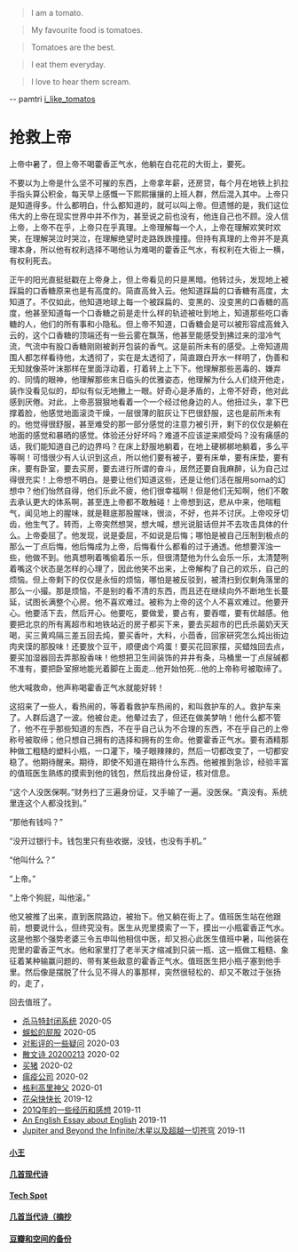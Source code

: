 
>I am a tomato.

>My favourite food is tomatoes.

>Tomatoes are the best.

>I eat them everyday.

>I love to hear them scream.

-- pamtri [i_like_tomatos](https://www.youtube.com/watch?v=ZkHlU-rC-Kg)

# 抢救上帝

上帝中暑了，但上帝不喝藿香正气水，他躺在白花花的大街上，要死。

不要以为上帝是什么坚不可摧的东西，上帝拿年薪，还房贷，每个月在地铁上扒拉手指头算公积金，每天早上感慨一下熙熙攘攘的上班人群，然后混入其中。上帝只是知道得多。什么都明白，什么都知道的，就可以叫上帝。但遗憾的是，我们这位伟大的上帝在现实世界中并不作为，甚至说之前也没有，他连自己也不顾。没人信上帝，上帝不在乎，上帝只在乎真理。上帝理解每一个人，上帝在理解欢笑时欢笑，在理解哭泣时哭泣，在理解绝望时走路跌跌撞撞。但持有真理的上帝并不是真理本身，所以他有权利选择不喝他认为难喝的藿香正气水，有权利在大街上一横，有权利死去。

正午的阳光直挺挺戳在上帝身上，但上帝看见的只是黑暗。他转过头，发现地上被踩扁的口香糖原来也是有高度的。简直高耸入云。他知道踩扁的口香糖有高度，太知道了。不仅如此，他知道地球上每一个被踩扁的、变黑的、没变黑的口香糖的高度，他甚至知道每一个口香糖之前是走什么样的轨迹被吐到地上，知道那些吃口香糖的人，他们的所有事和小隐私。但上帝不知道，口香糖会是可以被形容成高耸入云的，这个口香糖的顶端还有一些云雾在飘荡，他甚至能感受到拂过来的湿冷气流，气流中有股口香糖刚刚被剥开包装的香气。这是前所未有的感受。上帝知道周围人都怎样看待他，太透彻了，实在是太透彻了，简直跟白开水一样明了，伪善和无知就像茶叶沫那样在里面浮动着，打着转上上下下。他理解那些恶毒的、嫌弃的、同情的眼神，他理解那些末日临头的优雅姿态，他理解为什么人们绕开他走，装作没看见似的，却似有似无地撇上一眼。好奇心是矛盾的，上帝不好奇，他对此感到厌倦。对此，上帝恶狠狠地看着一个一个经过他身边的人。他扭过头，拿下巴撑着脸，他感觉地面滚烫干燥，一层很薄的脏灰让下巴很舒服，这也是前所未有的。他觉得很舒服，甚至难受的那一部分感觉的注意力被引开，剩下的仅仅是躺在地面的感觉和暴晒的感觉。体验还分好坏吗？难道不应该逆来顺受吗？没有痛感的话，我们能知道自己的边界吗？在床上舒服地躺着，在地上硬梆梆地躺着，多么平等啊！可惜很少有人认识到这点，所以他们要有被子，要有床单，要有床垫，要有床，要有卧室，要去买房，要去进行所谓的奋斗，居然还要自我麻醉，认为自己过得很充实！上帝想不明白。是要让他们知道这些，还是让他们活在服用soma的幻想中？他们怡然自得，他们乐此不疲，他们很幸福啊！但是他们无知啊，他们不敢去承认更大的体系啊，甚至连上帝都不敢触碰！上帝想到这，悲从中来，他喘粗气，闻见地上的腥味，就是鞋底那股腥味，很淡，不好，也并不讨厌。上帝咬牙切齿，他生气了。转而，上帝突然想哭，想大喊，想光说脏话但并不去攻击具体的什么。上帝委屈了。他发现，说是委屈，不如说是后悔；哪怕是被自己压制到极点的那么一丁点后悔，他后悔成为上帝，后悔看什么都看的过于通透。他想要浑浊一些，他做不到。他真想咧着嘴偷着乐一乐，但很清楚他为什么会乐一乐，太清楚咧着嘴这个状态是怎样的心理了，因此他笑不出来，上帝解构了自己的欢乐，自己的烦恼。但上帝剩下的仅仅是永恒的烦恼，哪怕是被反驳到，被清扫到仅剩角落里的那么一小撮。那是烦恼，不是别的看不清的东西，而且还在继续向外不断地生长蔓延，试图长满整个心房。他不喜欢难过。被称为上帝的这个人不喜欢难过。他要开心。他要活下去，然后开心。他要吃，要做爱，要占有，要吞噬，要有优越感。他要把北京的所有离超市和地铁站近的房子都买下来，要去买超市的巴氏杀菌奶天天喝，买三黄鸡隔三差五回去炖，要买香叶，大料，小茴香，回家研究怎么炖出街边肉夹馍的那股味！还要放个豆干，顺便卤个鸡蛋！要买花回家摆，买蜡烛回去点，要买加湿器回去弄那股香味！他想把卫生间装饰的井井有条，马桶里一丁点尿碱都不准有，要把卧室擦地能光着脚在上面走...他开始怕死...他的上帝称号被取缔了。

他大喊救命，他声称喝霍香正气水就能好转！

这招来了一些人，看热闹的，等着看救护车热闹的，和叫救护车的人。救护车来了。人群后退了一波。他被台走。他晕过去了，但还在做美梦呐！他什么都不管了，他不在乎那些知道的东西，不在乎自己认为不合理的东西，不在乎自己的上帝称号被取缔；他只想自己拥有的选择和拥有的生命。他要霍香正气水。要有酒精那种做工粗糙的塑料小瓶，一口灌下，嗓子眼辣辣的，然后一切都改变了，一切都安稳了。他期待醒来。期待，即使不知道在期待什么东西。他被推到急诊，经验丰富的值班医生熟练的摸索到他的钱包，然后找出身份证，核对信息。

“这个人没医保啊。”财务扫了三遍身份证，又手输了一遍。没医保。“真没有。系统里连这个人都没找到。”

“那他有钱吗？”

“没开过银行卡。钱包里只有些收据，没钱，也没有手机。”

“他叫什么？”

“上帝。”

“上帝个狗屁，叫他滚。”

他又被推了出来，直到医院路边，被抬下。他又躺在街上了。值班医生站在他跟前，想要说什么，但终究没有。医生从兜里摸索了一下，摸出一小瓶霍香正气水。这是他那个强势老婆三令五申叫他相信中医，却又担心此医生值班中暑，叫他装在兜里的霍香正气水。他和家里打了老半天才缩减到只装一瓶、这一瓶做工粗糙、象征着某种输赢问题的、带有某些敌意的霍香正气水。值班医生把小瓶子塞到他手里。然后像是摆脱了什么见不得人的事那样，突然很轻松的、却又不敢过于张扬的，走了，

回去值班了。

* [杀马特封闭系统](posts/2020-05-21-closure.md) 2020-05
* [蜈蚣的屁股](posts/2020-05-14-ass.md) 2020-05
* [对影评的一些疑问](posts/2020-03-11-mreview.md) 2020-03
* [散文诗 20200213](posts/2020-02-13-v.md) 2020-02
* [买猪](posts/2020-02-09-pig.md) 2020-02
* [瘟疫公司](posts/2020-02-02-ncov.md) 2020-02
* [格利高里神父](posts/2020-01-05-hl2.md) 2020-01
* [花朵快快长](posts/2019-12-21-none.md) 2019-12
* [201Q年的一些经历和感想](posts/2019-11-30-q.md) 2019-11
* [An English Essay about English](posts/2019-11-english.md) 2019-11
* [Jupiter and Beyond the Infinite/木星以及超越一切苍穹](posts/2019-11-26-idx.md) 2019-11

#### [小王](index_wang.md)

#### [几首现代诗](index_mverse.md)

#### [Tech Spot](index_tech.md)

#### [几首当代诗（摘抄](contemporary/intro.md)

#### [豆瓣和空间的备份](index_history.md)
